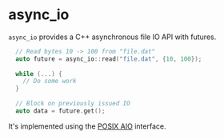 # async_io
`async_io` provides a C++ asynchronous file IO API with futures.


```c++
  // Read bytes 10 -> 100 from "file.dat"
  auto future = async_io::read("file.dat", {10, 100});
  
  while (...) {
    // Do some work
  }
  
  // Block on previously issued IO
  auto data = future.get();
```

It's implemented using the [POSIX AIO](http://man7.org/linux/man-pages/man7/aio.7.html)
interface.
